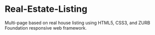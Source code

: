 # Real-Estate-Listing
Multi-page based on real house listing using HTML5, CSS3, and ZURB Foundation responsive web framework.
